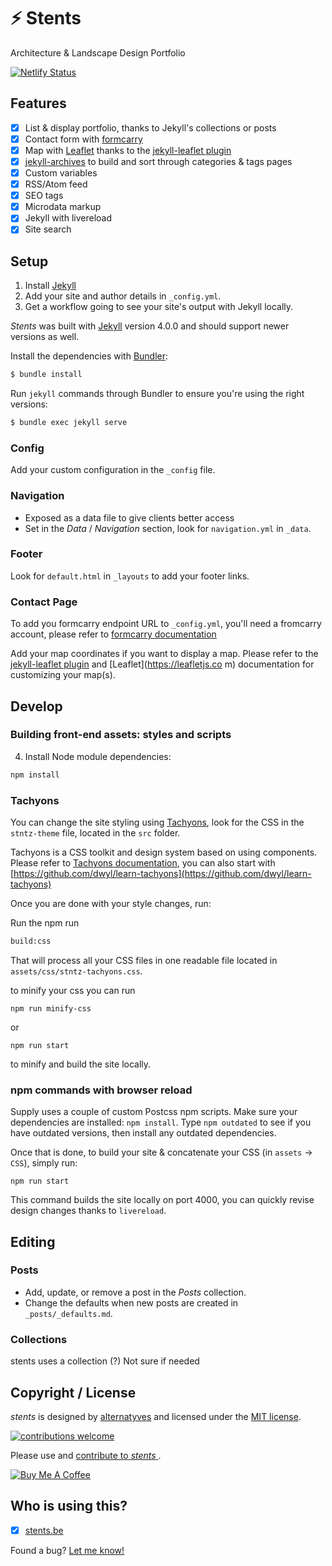 # ⚡️ Stents
Architecture &amp; Landscape Design Portfolio

[![Netlify Status](https://api.netlify.com/api/v1/badges/cfe4caf1-1115-4a9e-9690-37c024aece1b/deploy-status)](https://app.netlify.com/sites/stents/deploys)

## Features

- [x] List & display portfolio, thanks to Jekyll's collections or posts
- [x] Contact form with [formcarry](https://www.formcarry.com)
- [x] Map with [Leaflet](https://leafletjs.com "Leaflet is the leading open-source JavaScript library for mobile-friendly interactive maps.") thanks to the [jekyll-leaflet plugin](https://github.com/DavidJVitale/jekyll-leaflet)
- [x] [jekyll-archives](https://github.com/jekyll/jekyll-archives) to build and sort through categories & tags pages
- [x] Custom variables
- [x] RSS/Atom feed
- [x] SEO tags
- [x] Microdata markup
- [x] Jekyll with livereload
- [x] Site search

## Setup

1. Install [Jekyll](https://jekyllrb.com/docs/installation/)
2. Add your site and author details in `_config.yml`.
3. Get a workflow going to see your site's output with Jekyll locally.

*Stents* was built with [Jekyll](http://jekyllrb.com/) version 4.0.0 and should support newer versions as well.

Install the dependencies with [Bundler](http://bundler.io/):

~~~bash
$ bundle install
~~~

Run `jekyll` commands through Bundler to ensure you're using the right versions:

~~~bash
$ bundle exec jekyll serve
~~~

### Config
Add your custom configuration in the ```_config``` file.

### Navigation

* Exposed as a data file to give clients better access
* Set in the *Data* / *Navigation* section, look for ```navigation.yml``` in  ```_data```.

### Footer
Look for ```default.html``` in ```_layouts``` to add your footer links.

### Contact Page
To add you formcarry endpoint URL to `_config.yml`, you'll need a fromcarry account, please refer to [formcarry documentation](https://formcarry.com/documentation/getting-started)

Add your map coordinates if you want to display a map. Please refer to the [jekyll-leaflet plugin](https://davidjvitale.com/tech/jekyll-leaflet/getting-started/) and [Leaflet](https://leafletjs.co
  m) documentation for customizing your map(s).


## Develop

### Building front-end assets: styles and scripts

4. Install Node module dependencies:

~~~bash
npm install
~~~

### Tachyons

You can change the site styling using [Tachyons](http://tachyons.io), look for the CSS in the `stntz-theme` file, located in the `src` folder.

Tachyons is a CSS toolkit and design system based on using components. Please refer to [Tachyons documentation](http://tachyons.io/docs/), you can also start with [https://github.com/dwyl/learn-tachyons](https://github.com/dwyl/learn-tachyons)

Once you are done with your style changes, run:

Run the npm run 
~~~bash
build:css
~~~

That will process all your CSS files in one readable file located in `assets/css/stntz-tachyons.css`. 

to minify your css you can run 

```
npm run minify-css
```

or 

```
npm run start
```

to minify and build the site locally.


### npm commands with browser reload

Supply uses a couple of custom Postcss npm scripts. Make sure your dependencies are installed: `npm install`. Type `npm outdated` to see if you have outdated versions, then install any outdated dependencies.

Once that is done, to build your site & concatenate your CSS (in `assets` -> `CSS`), simply run:

```
npm run start
```

This command builds the site locally on port 4000, you can quickly revise design changes thanks to `livereload`.
## Editing

### Posts

* Add, update, or remove a post in the *Posts* collection.
* Change the defaults when new posts are created in `_posts/_defaults.md`.

### Collections
stents uses a collection (?)
Not sure if needed


## Copyright / License
*stents* is designed by [alternatyves](https://alternatyves.com/) and licensed under the [MIT license](https://github.com/YJPL/stents/blob/master/LICENSE).

[![contributions welcome](https://img.shields.io/badge/contributions-welcome-brightgreen.svg?style=flat)](https://github.com/YJPL/stents/pulls)

Please use and [contribute to *stents* ](https://github.com/YJPL/stents/pulls).

<a href="https://www.buymeacoffee.com/alternatyves/" target="_blank"><img src="https://www.buymeacoffee.com/assets/img/custom_images/orange_img.png" alt="Buy Me A Coffee" style="height: auto !important;width: auto !important;" ></a>

## Who is using this?

- [x] [stents.be](https://templates.stents)

Found a bug? [Let me know!](https://github.com/YJPL/stents/edit/master/README.md)
